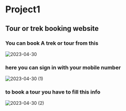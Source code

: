 # Project1
## Tour or trek booking website
### You can book A trek or tour from this 
![2023-04-30](https://user-images.githubusercontent.com/90373859/235340896-1eacecf7-a908-4862-9b35-9a30177ae1ff.png)
### here you can sign in with your mobile number 
![2023-04-30 (1)](https://user-images.githubusercontent.com/90373859/235340899-0bf742ec-498c-45d1-a081-8cad1edb0f3d.png)
### to book a tour you have to fill this info
![2023-04-30 (2)](https://user-images.githubusercontent.com/90373859/235340898-4c5bcfd2-90ea-483d-af6f-68b241fa2de7.png)
